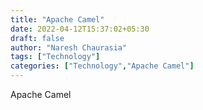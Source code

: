 ```yaml
---
title: "Apache Camel"
date: 2022-04-12T15:37:02+05:30
draft: false
author: "Naresh Chaurasia"
tags: ["Technology"]
categories: ["Technology","Apache Camel"]
---
```


Apache Camel

